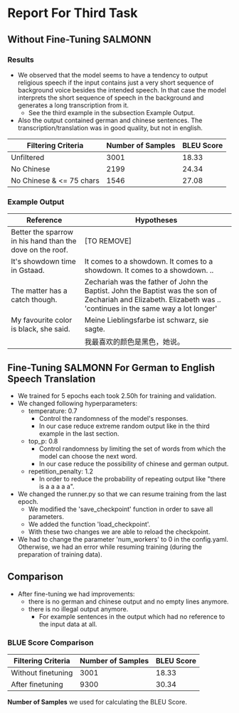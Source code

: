 # Report For Third Task

## Without Fine-Tuning SALMONN
### Results
- We observed that the model seems to have a tendency to output religious speech if the input contains just a very short sequence of background voice besides the intended speech. In that case the model interprets the short sequence of speech in the background and generates a long transcription from it.
  - See the third example in the subsection Example Output.
- Also the output contained german and chinese sentences. The transcription/translation was in good quality, but not in english. 

| Filtering Criteria              | Number of Samples | BLEU Score        |
|---------------------------------|-------------------|-------------------|
| Unfiltered                      | 3001              | 18.33             |
| No Chinese                      | 2199              | 24.34             |
| No Chinese & <= 75 chars        | 1546              | 27.08             |

### Example Output
| Reference                                                 | Hypotheses                                                                                                                                                       |
|-----------------------------------------------------------|------------------------------------------------------------------------------------------------------------------------------------------------------------------|
| Better the sparrow in his hand than the dove on the roof. | [TO REMOVE]                                                                                                                                                      |
| It's showdown time in Gstaad.                             | It comes to a showdown. It comes to a showdown. It comes to a showdown. ..                                                                                       |
| The matter has a catch though.                            | Zechariah was the father of John the Baptist. John the Baptist was the son of Zechariah and Elizabeth. Elizabeth was .. 'continues in the same way a lot longer' |
| My favourite color is black, she said.                    | Meine Lieblingsfarbe ist schwarz, sie sagte.                                                                                                                     |
|                        | 我最喜欢的颜色是黑色，她说。 |


## Fine-Tuning SALMONN For German to English Speech Translation

- We trained for 5 epochs each took 2.50h for training and validation.
- We changed following hyperparameters:
  - temperature: 0.7
    - Control the randomness of the model's responses.
    - In our case reduce extreme random output like in the third example in the last section.
  - top_p: 0.8 
    - Control randomness by limiting the set of words from which the model can choose the next word.
    - In our case reduce the possibility of chinese and german output.
  - repetition_penalty: 1.2
    - In order to reduce the probability of repeating output like "there is a a a a a".
- We changed the runner.py so that we can resume training from the last epoch.
  - We modified the 'save_checkpoint' function in order to save all parameters. 
  - We added the function 'load_checkpoint'.
  - With these two changes we are able to reload the checkpoint.
- We had to change the parameter 'num_workers' to 0 in the config.yaml. Otherwise, we had an error while resuming training (during the preparation of training data). 

## Comparison

- After fine-tuning we had improvements:
  - there is no german and chinese output and no empty lines anymore.
  - there is no illegal output anymore.
    - For example sentences in the output which had no reference to the input data at all.

### BLUE Score Comparison

| Filtering Criteria              |  Number of Samples | BLEU Score       |
|---------------------------------|-------------------|-------------------|
| Without finetuning               | 3001              | 18.33             |
| After finetuning               | 9300                | 30.34             |

**Number of Samples** we used for calculating the BLEU Score.
